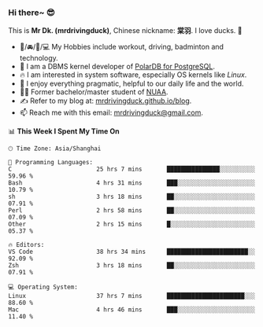 ### Hi there~ 😎

This is **Mr Dk. (mrdrivingduck)**, Chinese nickname: **棠羽**. I love ducks. 🦆

- 💪/🚘/🏸/💻 My Hobbies include workout, driving, badminton and technology.
- 🍊 I am a DBMS kernel developer of [PolarDB for PostgreSQL](https://github.com/ApsaraDB/PolarDB-for-PostgreSQL).
- 🔥 I am interested in system software, especially OS kernels like *Linux*.
- 🔧 I enjoy everything pragmatic, helpful to our daily life and the world.
- 👨‍🎓 Former bachelor/master student of [NUAA](https://en.wikipedia.org/wiki/Nanjing_University_of_Aeronautics_and_Astronautics).
- ✍ Refer to my blog at: [mrdrivingduck.github.io/blog](https://mrdrivingduck.github.io/blog/).
- 📫 Reach me with this email: [mrdrivingduck@gmail.com](mailto:mrdrivingduck@gmail.com).

<!--START_SECTION:waka-->
📊 **This Week I Spent My Time On** 

```text
🕑︎ Time Zone: Asia/Shanghai

💬 Programming Languages: 
C                        25 hrs 7 mins       ███████████████░░░░░░░░░░   59.96 % 
Bash                     4 hrs 31 mins       ███░░░░░░░░░░░░░░░░░░░░░░   10.79 % 
sh                       3 hrs 18 mins       ██░░░░░░░░░░░░░░░░░░░░░░░   07.91 % 
Perl                     2 hrs 58 mins       ██░░░░░░░░░░░░░░░░░░░░░░░   07.09 % 
Other                    2 hrs 15 mins       █░░░░░░░░░░░░░░░░░░░░░░░░   05.37 % 

🔥 Editors: 
VS Code                  38 hrs 34 mins      ███████████████████████░░   92.09 % 
Zsh                      3 hrs 18 mins       ██░░░░░░░░░░░░░░░░░░░░░░░   07.91 % 

💻 Operating System: 
Linux                    37 hrs 7 mins       ██████████████████████░░░   88.60 % 
Mac                      4 hrs 46 mins       ███░░░░░░░░░░░░░░░░░░░░░░   11.40 % 
```


<!--END_SECTION:waka-->

<!-- ![Mr Dk.'s GitHub Stats](https://github-readme-stats.vercel.app/api?username=mrdrivingduck&count_private&show_icons=true&theme=buefy) -->

<!-- ![Most Used Languages](https://github-readme-stats.vercel.app/api/top-langs/?username=mrdrivingduck&exclude_repo=mips32-CPU,snort-tcp-socket&theme=buefy&layout=compact&langs_count=10) -->


<!--
**mrdrivingduck/mrdrivingduck** is a ✨ _special_ ✨ repository because its `README.md` (this file) appears on your GitHub profile.

Here are some ideas to get you started:

- 🔭 I’m currently working on ...
- 🌱 I’m currently learning ...
- 👯 I’m looking to collaborate on ...
- 🤔 I’m looking for help with ...
- 💬 Ask me about ...
- 📫 How to reach me: ...
- 😄 Pronouns: ...
- ⚡ Fun fact: ...
-->
